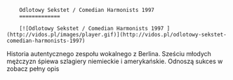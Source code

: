 
        Odlotowy Sekstet / Comedian Harmonists 1997 
        =============
        
        [![Odlotowy Sekstet / Comedian Harmonists 1997 ](http://vidos.pl/images/player.gif)](http://vidos.pl/odlotowy-sekstet-comedian-harmonists-1997)
        
        
 Historia autentycznego zespołu wokalnego z Berlina. Sześciu młodych mężczyzn śpiewa szlagiery niemieckie i amerykańskie. Odnoszą sukces w zobacz pełny opis
    